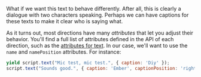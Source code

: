 What if we want this text to behave differently. After all, this is clearly a dialogue with two characters speaking. Perhaps we can have captions for these texts to make it clear who is saying what.

As it turns out, most directions have many _attributes_ that let you adjust their behavior. You'll find a full list of attributes defined in the API of each direction, such as the [attributes for text](#/api/stage/directions/text). In our case, we'll want to use the `name` and `namePosition` attributes. For instance:

```js
yield script.text("Mic test, mic test.", { caption: 'Diy' });
script.text("Sounds good.", { caption: 'Ember', captionPosition: 'right' });
```
